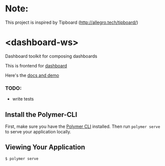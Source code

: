 # Note:

This project is inspired by Tipboard (http://allegro.tech/tipboard/)


# \<dashboard-ws\>

Dashboard toolkit for composing dashboards

This is frontend for [dashboard](https://github.com/xliiv/dashboard)

Here's the [docs and demo](http://85.255.1.138/components/dashboard-toolkit/)


### TODO:

* write tests


## Install the Polymer-CLI

First, make sure you have the [Polymer CLI](https://www.npmjs.com/package/polymer-cli) installed. Then run `polymer serve` to serve your application locally.

## Viewing Your Application

```
$ polymer serve
```
